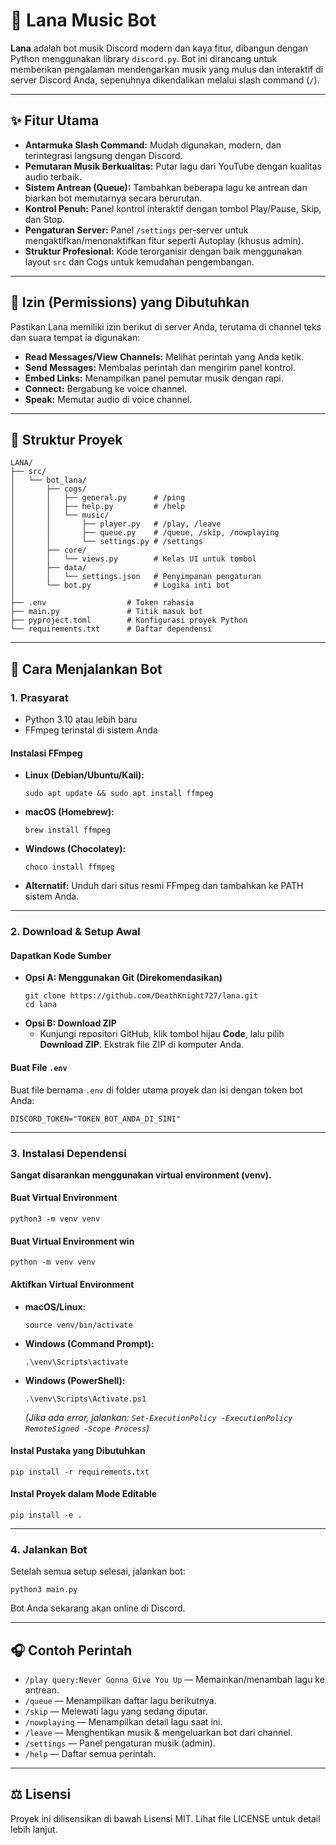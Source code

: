 # 🎵 Lana Music Bot

**Lana** adalah bot musik Discord modern dan kaya fitur, dibangun dengan Python menggunakan library `discord.py`. Bot ini dirancang untuk memberikan pengalaman mendengarkan musik yang mulus dan interaktif di server Discord Anda, sepenuhnya dikendalikan melalui slash command (`/`).

---

## ✨ Fitur Utama

- **Antarmuka Slash Command:** Mudah digunakan, modern, dan terintegrasi langsung dengan Discord.
- **Pemutaran Musik Berkualitas:** Putar lagu dari YouTube dengan kualitas audio terbaik.
- **Sistem Antrean (Queue):** Tambahkan beberapa lagu ke antrean dan biarkan bot memutarnya secara berurutan.
- **Kontrol Penuh:** Panel kontrol interaktif dengan tombol Play/Pause, Skip, dan Stop.
- **Pengaturan Server:** Panel `/settings` per-server untuk mengaktifkan/menonaktifkan fitur seperti Autoplay (khusus admin).
- **Struktur Profesional:** Kode terorganisir dengan baik menggunakan layout `src` dan Cogs untuk kemudahan pengembangan.

---

## 📜 Izin (Permissions) yang Dibutuhkan

Pastikan Lana memiliki izin berikut di server Anda, terutama di channel teks dan suara tempat ia digunakan:

- **Read Messages/View Channels:** Melihat perintah yang Anda ketik.
- **Send Messages:** Membalas perintah dan mengirim panel kontrol.
- **Embed Links:** Menampilkan panel pemutar musik dengan rapi.
- **Connect:** Bergabung ke voice channel.
- **Speak:** Memutar audio di voice channel.

---

## 📂 Struktur Proyek

```
LANA/
├── src/
│   └── bot_lana/
│       ├── cogs/
│       │   ├── general.py      # /ping
│       │   ├── help.py         # /help
│       │   └── music/
│       │       ├── player.py   # /play, /leave
│       │       ├── queue.py    # /queue, /skip, /nowplaying
│       │       └── settings.py # /settings
│       ├── core/
│       │   └── views.py        # Kelas UI untuk tombol
│       ├── data/
│       │   └── settings.json   # Penyimpanan pengaturan
│       └── bot.py              # Logika inti bot
│
├── .env                  # Token rahasia
├── main.py               # Titik masuk bot
├── pyproject.toml        # Konfigurasi proyek Python
└── requirements.txt      # Daftar dependensi
```

---

## 🚀 Cara Menjalankan Bot

### 1. Prasyarat

- Python 3.10 atau lebih baru
- FFmpeg terinstal di sistem Anda

#### Instalasi FFmpeg

- **Linux (Debian/Ubuntu/Kali):**
  ```
  sudo apt update && sudo apt install ffmpeg
  ```
- **macOS (Homebrew):**
  ```
  brew install ffmpeg
  ```
- **Windows (Chocolatey):**
  ```
  choco install ffmpeg
  ```
- **Alternatif:** Unduh dari situs resmi FFmpeg dan tambahkan ke PATH sistem Anda.

---

### 2. Download & Setup Awal

#### Dapatkan Kode Sumber

- **Opsi A: Menggunakan Git (Direkomendasikan)**
  ```
  git clone https://github.com/DeathKnight727/lana.git
  cd lana
  ```
- **Opsi B: Download ZIP**
  - Kunjungi repositori GitHub, klik tombol hijau **Code**, lalu pilih **Download ZIP**. Ekstrak file ZIP di komputer Anda.

#### Buat File `.env`

Buat file bernama `.env` di folder utama proyek dan isi dengan token bot Anda:

```
DISCORD_TOKEN="TOKEN_BOT_ANDA_DI_SINI"
```

---

### 3. Instalasi Dependensi

**Sangat disarankan menggunakan virtual environment (venv).**

#### Buat Virtual Environment

```
python3 -m venv venv
```

#### Buat Virtual Environment win

```
python -m venv venv
```

#### Aktifkan Virtual Environment

- **macOS/Linux:**
  ```
  source venv/bin/activate
  ```
- **Windows (Command Prompt):**
  ```
  .\venv\Scripts\activate
  ```
- **Windows (PowerShell):**
  ```
  .\venv\Scripts\Activate.ps1
  ```
  *(Jika ada error, jalankan: `Set-ExecutionPolicy -ExecutionPolicy RemoteSigned -Scope Process`)*

#### Instal Pustaka yang Dibutuhkan

```
pip install -r requirements.txt
```

#### Instal Proyek dalam Mode Editable

```
pip install -e .
```

---

### 4. Jalankan Bot

Setelah semua setup selesai, jalankan bot:

```
python3 main.py
```

Bot Anda sekarang akan online di Discord.

---

## 🎧 Contoh Perintah

- `/play query:Never Gonna Give You Up` — Memainkan/menambah lagu ke antrean.
- `/queue` — Menampilkan daftar lagu berikutnya.
- `/skip` — Melewati lagu yang sedang diputar.
- `/nowplaying` — Menampilkan detail lagu saat ini.
- `/leave` — Menghentikan musik & mengeluarkan bot dari channel.
- `/settings` — Panel pengaturan musik (admin).
- `/help` — Daftar semua perintah.

---

## ⚖️ Lisensi

Proyek ini dilisensikan di bawah Lisensi MIT. Lihat file LICENSE untuk detail lebih lanjut.

